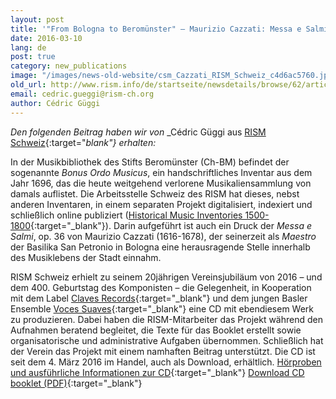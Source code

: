 ```yaml
---
layout: post
title: '"From Bologna to Beromünster" – Maurizio Cazzati: Messa e Salmi, op. 36'
date: 2016-03-10
lang: de
post: true
category: new_publications
image: "/images/news-old-website/csm_Cazzati_RISM_Schweiz_c4d6ac5760.jpg"
old_url: http://www.rism.info/de/startseite/newsdetails/browse/62/article/64/from-bologna-to-beromuenster-maurizio-cazzati-messa-e-salmi-op-36.html
email: cedric.gueggi@rism-ch.org
author: Cédric Güggi
---
```


_Den folgenden Beitrag haben wir von_ _Cédric Güggi aus [RISM Schweiz](http://rism-ch.org/){:target="_blank"} erhalten:_

In der Musikbibliothek des Stifts Beromünster (Ch-BM) befindet der sogenannte _Bonus Ordo Musicus_, ein handschriftliches Inventar aus dem Jahr 1696, das die heute weitgehend verlorene Musikaliensammlung von damals auflistet. Die Arbeitsstelle Schweiz des RISM hat dieses, nebst anderen Inventaren, in einem separaten Projekt digitalisiert, indexiert und schließlich online publiziert ([Historical Music Inventories 1500-1800](http://inventories.rism-ch.org/){:target="_blank"}). Darin aufgeführt ist auch ein Druck der _Messa e Salmi_, op. 36 von Maurizio Cazzati (1616-1678), der seinerzeit als _Maestro_ der Basilika San Petronio in Bologna eine herausragende Stelle innerhalb des Musiklebens der Stadt einnahm.

RISM Schweiz erhielt zu seinem 20jährigen Vereinsjubiläum von 2016 – und dem 400. Geburtstag des Komponisten – die Gelegenheit, in Kooperation mit dem Label [Claves Records](http://www.claves.ch/){:target="_blank"} und dem jungen Basler Ensemble [Voces Suaves](http://www.voces-suaves.ch/){:target="_blank"} eine CD mit ebendiesem Werk zu produzieren. Dabei haben die RISM-Mitarbeiter das Projekt während den Aufnahmen beratend begleitet, die Texte für das Booklet erstellt sowie organisatorische und administrative Aufgaben übernommen. Schließlich hat der Verein das Projekt mit einem namhaften Beitrag unterstützt. Die CD ist seit dem 4. März 2016 im Handel, auch als Download, erhältlich.
[
Hörproben und ausführliche Informationen zur CD](http://www.claves.ch/collections/new-releases/products/from-bologna-to-beromunster-maurizio-cazzati-mass-psalms-op-36){:target="_blank"}
[
Download CD booklet (PDF)](http://docs.rism-ch.org/press/CD_1605_booklet.pdf){:target="_blank"}


